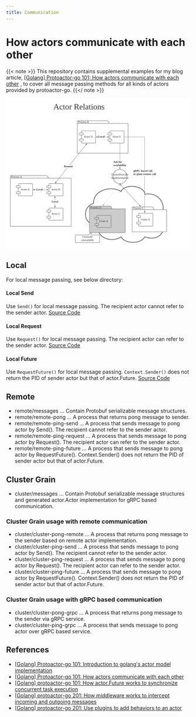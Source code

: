 ```yaml
---
title: Communication
---
```


# How actors communicate with each other

{{< note >}}
This repository contains supplemental examples for my blog article, [[Golang] Protoactor-go 101: How actors communicate with each other](https://blog.oklahome.net/2018/09/protoactor-go-messaging-protocol.html) , to cover all message passing methods for all kinds of actors provided by protoactor-go.
{{</ note >}}

<img src="https://raw.githubusercontent.com/oklahomer/protoactor-go-sender-example/master/docs/components.png"
style="max-width: 100%;">

## Local
For local message passing, see below directory:

#### Local Send 
Use `Send()` for local message passing. The recipient actor cannot refer to the sender actor.
[Source Code](https://github.com/oklahomer/protoactor-go-sender-example/tree/master/local-send)

#### Local Request 
Use `Request()` for local message passing. The recipient actor can refer to the sender actor. [Source Code](https://github.com/oklahomer/protoactor-go-sender-example/tree/master/local-request)

#### Local Future
Use `RequestFuture()` for local message passing. `Context.Sender()` does not return the PID of sender actor but that of actor.Future. 
[Source Code](https://github.com/oklahomer/protoactor-go-sender-example/tree/master/local-future)

## Remote
- remote/messages ... Contain Protobuf serializable message structures.
- remote/remote-pong ... A process that returns pong message to sender.
- remote/remote-ping-send ... A process that sends message to pong actor by Send(). The recipient cannot refer to the sender actor.
- remote/remote-ping-request ... A process that sends message to pong actor by Request(). The recipient actor can refer to the sender actor.
- remote/remote-ping-future ... A process that sends message to pong actor by RequestFuture(). Context.Sender() does not return the PID of sender actor but that of actor.Future.

## Cluster Grain
- cluster/messages ... Contain Protobuf serializable message structures and generated actor.Actor implementation for gRPC based communication.

### Cluster Grain usage with remote communication
- cluster/cluster-pong-remote ... A process that returns pong message to the sender based on remote actor implementation.
- cluster/cluster-ping-send ... A process that sends message to pong actor by Send(). The recipient cannot refer to the sender actor.
- cluster/cluster-ping-request ... A process that sends message to pong actor by Request(). The recipient actor can refer to the sender actor.
- cluster/cluster-ping-future ... A process that sends message to pong actor by RequestFuture(). Context.Sender() does not return the PID of sender actor but that of actor.Future.

### Cluster Grain usage with gRPC based communication
- cluster/cluster-pong-grpc ... A process that returns pong message to the sender via gRPC service.
- cluster/cluster-ping-grpc ... A process that sends message to pong actor over gRPC based service.

## References
- [[Golang] Protoactor-go 101: Introduction to golang's actor model implementation](https://blog.oklahome.net/2018/07/protoactor-go-introduction.html)
- [[Golang] Protoactor-go 101: How actors communicate with each other](https://blog.oklahome.net/2018/09/protoactor-go-messaging-protocol.html)
- [[Golang] protoactor-go 101: How actor.Future works to synchronize concurrent task execution](https://blog.oklahome.net/2018/11/protoactor-go-how-future-works.html)
- [[Golang] protoactor-go 201: How middleware works to intercept incoming and outgoing messages](https://blog.oklahome.net/2018/11/protoactor-go-middleware.html)
- [[Golang] protoactor-go 201: Use plugins to add behaviors to an actor](https://blog.oklahome.net/2018/12/protoactor-go-use-plugin-to-add-behavior.html)
